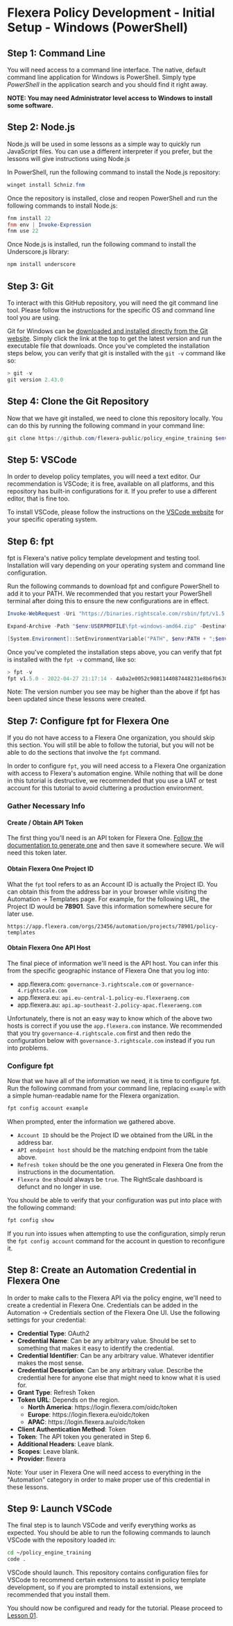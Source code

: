# Flexera Policy Development - Initial Setup - Windows (PowerShell)

## Step 1: Command Line

You will need access to a command line interface. The native, default command line application for Windows is PowerShell. Simply type *PowerShell* in the application search and you should find it right away.

**NOTE: You may need Administrator level access to Windows to install some software.**

## Step 2: Node.js

Node.js will be used in some lessons as a simple way to quickly run JavaScript files. You can use a different interpreter if you prefer, but the lessons will give instructions using Node.js

In PowerShell, run the following command to install the Node.js repository:

```powershell
winget install Schniz.fnm
```

Once the repository is installed, close and reopen PowerShell and run the following commands to install Node.js:

```powershell
fnm install 22
fnm env | Invoke-Expression
fnm use 22
```

Once Node.js is installed, run the following command to install the Underscore.js library:

```powershell
npm install underscore
```

## Step 3: Git

To interact with this GitHub repository, you will need the git command line tool. Please follow the instructions for the specific OS and command line tool you are using.

Git for Windows can be [downloaded and installed directly from the Git website](https://git-scm.com/downloads/win). Simply click the link at the top to get the latest version and run the executable file that downloads. Once you've completed the installation steps below, you can verify that git is installed with the `git -v` command like so:

```powershell
> git -v
git version 2.43.0
```

## Step 4: Clone the Git Repository

Now that we have git installed, we need to clone this repository locally. You can do this by running the following command in your command line:

```powershell
git clone https://github.com/flexera-public/policy_engine_training $env:USERPROFILE\policy_engine_training
```

## Step 5: VSCode

In order to develop policy templates, you will need a text editor. Our recommendation is VSCode; it is free, available on all platforms, and this repository has built-in configurations for it. If you prefer to use a different editor, that is fine too.

To install VSCode, please follow the instructions on the [VSCode website](https://code.visualstudio.com/download) for your specific operating system.

## Step 6: fpt

fpt is Flexera's native policy template development and testing tool. Installation will vary depending on your operating system and command line configuration.

Run the following commands to download fpt and configure PowerShell to add it to your PATH. We recommended that you restart your PowerShell terminal after doing this to ensure the new configurations are in effect.

```powershell
Invoke-WebRequest -Uri "https://binaries.rightscale.com/rsbin/fpt/v1.5.0/fpt-windows-amd64.zip" -OutFile "$env:USERPROFILE\fpt-windows-amd64.zip"

Expand-Archive -Path "$env:USERPROFILE\fpt-windows-amd64.zip" -DestinationPath "$env:USERPROFILE"

[System.Environment]::SetEnvironmentVariable("PATH", $env:PATH + ";$env:USERPROFILE\fpt", [System.EnvironmentVariableTarget]::User)
```

Once you've completed the installation steps above, you can verify that fpt is installed with the `fpt -v` command, like so:

```powershell
> fpt -v
fpt v1.5.0 - 2022-04-27 21:17:14 - 4a0a2e0052c9081144087448231e8b6fb6306906
```

Note: The version number you see may be higher than the above if fpt has been updated since these lessons were created.

## Step 7: Configure fpt for Flexera One

If you do not have access to a Flexera One organization, you should skip this section. You will still be able to follow the tutorial, but you will not be able to do the sections that involve the `fpt` command.

In order to configure `fpt`, you will need access to a Flexera One organization with access to Flexera's automation engine. While nothing that will be done in this tutorial is destructive, we recommended that you use a UAT or test account for this tutorial to avoid cluttering a production environment.

### Gather Necessary Info

#### Create / Obtain API Token

The first thing you'll need is an API token for Flexera One. [Follow the documentation to generate one](https://docs.flexera.com/flexera/EN/FlexeraAPI/GenerateRefreshToken.htm) and then save it somewhere secure. We will need this token later.

#### Obtain Flexera One Project ID

What the `fpt` tool refers to as an Account ID is actually the Project ID. You can obtain this from the address bar in your browser while visiting the Automation → Templates page. For example, for the following URL, the Project ID would be **78901**. Save this information somewhere secure for later use.

```url
https://app.flexera.com/orgs/23456/automation/projects/78901/policy-templates
```

#### Obtain Flexera One API Host

The final piece of information we'll need is the API host. You can infer this from the specific geographic instance of Flexera One that you log into:

* app.flexera.com: `governance-3.rightscale.com` or `governance-4.rightscale.com`
* app.flexera.eu: `api.eu-central-1.policy-eu.flexeraeng.com`
* app.flexera.au: `api.ap-southeast-2.policy-apac.flexeraeng.com`

Unfortunately, there is not an easy way to know which of the above two hosts is correct if you use the `app.flexera.com` instance. We recommended that you try `governance-4.rightscale.com` first and then redo the configuration below with `governance-3.rightscale.com` instead if you run into problems.

### Configure fpt

Now that we have all of the information we need, it is time to configure fpt. Run the following command from your command line, replacing `example` with a simple human-readable name for the Flexera organization.

```bash
fpt config account example
```

When prompted, enter the information we gathered above.

* `Account ID` should be the Project ID we obtained from the URL in the address bar.
* `API endpoint host` should be the matching endpoint from the table above.
* `Refresh token` should be the one you generated in Flexera One from the instructions in the documentation.
* `Flexera One` should always be `true`. The RightScale dashboard is defunct and no longer in use.

You should be able to verify that your configuration was put into place with the following command:

```bash
fpt config show
```

If you run into issues when attempting to use the configuration, simply rerun the `fpt config account` command for the account in question to reconfigure it.

## Step 8: Create an Automation Credential in Flexera One

In order to make calls to the Flexera API via the policy engine, we'll need to create a credential in Flexera One. Credentials can be added in the Automation → Credentials section of the Flexera One UI. Use the following settings for your credential:

* **Credential Type**: OAuth2
* **Credential Name**: Can be any arbitrary value. Should be set to something that makes it easy to identify the credential.
* **Credential Identifier**: Can be any arbitrary value. Whatever identifier makes the most sense.
* **Credential Description**: Can be any arbitrary value. Describe the credential here for anyone else that might need to know what it is used for.
* **Grant Type**: Refresh Token
* **Token URL**: Depends on the region.
  * **North America**: https:&#8203;\/\/login\.flexera\.com\/oidc\/token
  * **Europe**: https:&#8203;\/\/login\.flexera\.eu\/oidc\/token
  * **APAC**: https:&#8203;\/\/login\.flexera\.au\/oidc\/token
* **Client Authentication Method**: Token
* **Token**: The API token you generated in Step 6.
* **Additional Headers**: Leave blank.
* **Scopes**: Leave blank.
* **Provider**: flexera

Note: Your user in Flexera One will need access to everything in the "Automation" category in order to make proper use of this credential in these lessons.

## Step 9: Launch VSCode

The final step is to launch VSCode and verify everything works as expected. You should be able to run the following commands to launch VSCode with the repository loaded in:

```bash
cd ~/policy_engine_training
code .
```

VSCode should launch. This repository contains configuration files for VSCode to recommend certain extensions to assist in policy template development, so if you are prompted to install extensions, we recommended that you install them.

You should now be configured and ready for the tutorial. Please proceed to [Lesson 01](https://github.com/flexera-public/policy_engine_training/blob/main/01_introduction/README.md).
